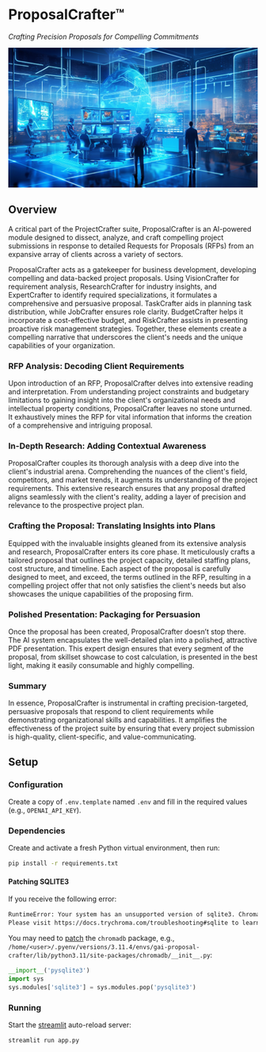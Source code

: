 # ProposalCrafter™

_Crafting Precision Proposals for Compelling Commitments_

<img src="static/hero.png" width="704" />

## Overview

A critical part of the ProjectCrafter suite, ProposalCrafter is an AI-powered module designed to dissect, analyze, and craft compelling project submissions in response to detailed Requests for Proposals (RFPs) from an expansive array of clients across a variety of sectors.

ProposalCrafter acts as a gatekeeper for business development, developing compelling and data-backed project proposals. Using VisionCrafter for requirement analysis, ResearchCrafter for industry insights, and ExpertCrafter to identify required specializations, it formulates a comprehensive and persuasive proposal. TaskCrafter aids in planning task distribution, while JobCrafter ensures role clarity. BudgetCrafter helps it incorporate a cost-effective budget, and RiskCrafter assists in presenting proactive risk management strategies. Together, these elements create a compelling narrative that underscores the client's needs and the unique capabilities of your organization.

### RFP Analysis: Decoding Client Requirements

Upon introduction of an RFP, ProposalCrafter delves into extensive reading and interpretation. From understanding project constraints and budgetary limitations to gaining insight into the client's organizational needs and intellectual property conditions, ProposalCrafter leaves no stone unturned. It exhaustively mines the RFP for vital information that informs the creation of a comprehensive and intriguing proposal.

### In-Depth Research: Adding Contextual Awareness

ProposalCrafter couples its thorough analysis with a deep dive into the client's industrial arena. Comprehending the nuances of the client's field, competitors, and market trends, it augments its understanding of the project requirements. This extensive research ensures that any proposal drafted aligns seamlessly with the client's reality, adding a layer of precision and relevance to the prospective project plan.

### Crafting the Proposal: Translating Insights into Plans

Equipped with the invaluable insights gleaned from its extensive analysis and research, ProposalCrafter enters its core phase. It meticulously crafts a tailored proposal that outlines the project capacity, detailed staffing plans, cost structure, and timeline. Each aspect of the proposal is carefully designed to meet, and exceed, the terms outlined in the RFP, resulting in a compelling project offer that not only satisfies the client's needs but also showcases the unique capabilities of the proposing firm.

### Polished Presentation: Packaging for Persuasion

Once the proposal has been created, ProposalCrafter doesn’t stop there. The AI system encapsulates the well-detailed plan into a polished, attractive PDF presentation. This expert design ensures that every segment of the proposal, from skillset showcase to cost calculation, is presented in the best light, making it easily consumable and highly compelling.

### Summary

In essence, ProposalCrafter is instrumental in crafting precision-targeted, persuasive proposals that respond to client requirements while demonstrating organizational skills and capabilities. It amplifies the effectiveness of the project suite by ensuring that every project submission is high-quality, client-specific, and value-communicating.

## Setup

### Configuration

Create a copy of `.env.template` named `.env` and fill in the required values (e.g., `OPENAI_API_KEY`).

### Dependencies

Create and activate a fresh Python virtual environment, then run:

```bash
pip install -r requirements.txt
```

#### Patching SQLITE3

If you receive the following error:

```bash
RuntimeError: Your system has an unsupported version of sqlite3. Chroma requires sqlite3 >= 3.35.0.
Please visit https://docs.trychroma.com/troubleshooting#sqlite to learn how to upgrade.
```

You may need to [patch](https://gist.github.com/defulmere/8b9695e415a44271061cc8e272f3c300?permalink_comment_id=4650539#gistcomment-4650539) the `chromadb` package, e.g., `/home/<user>/.pyenv/versions/3.11.4/envs/gai-proposal-crafter/lib/python3.11/site-packages/chromadb/__init__.py`:

```python
__import__('pysqlite3')
import sys
sys.modules['sqlite3'] = sys.modules.pop('pysqlite3')
```

### Running

Start the [streamlit](https://streamlit.io/) auto-reload server:

```bash
streamlit run app.py
```
